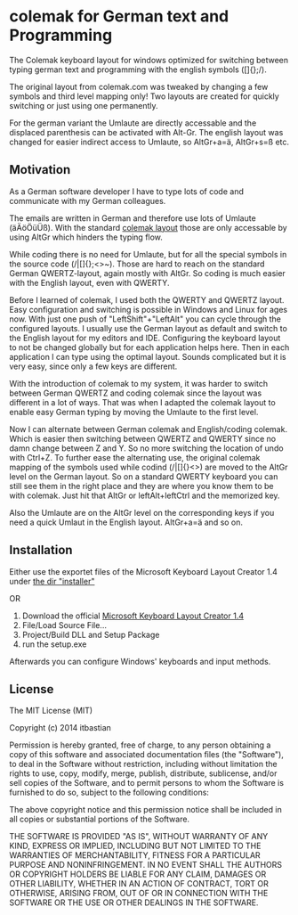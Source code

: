 colemak for German text and Programming
=======================================

The Colemak keyboard layout for windows optimized for switching between typing german text and programming with the english symbols ([]{};/\). 

The original layout from colemak.com was tweaked by changing a few symbols and third level mapping only! Two layouts are created for quickly switching or just using one permanently.

For the german variant the Umlaute are directly accessable and the displaced parenthesis can be activated with Alt-Gr. The english layout was changed for easier indirect access to Umlaute, so AltGr+a=ä, AltGr+s=ß etc.


Motivation
----------

As a German software developer I have to type lots of code and communicate with my German colleagues. 

The emails are written in German and therefore use lots of Umlaute (äÄöÖüÜß). With the standard [colemak layout](http://colemak.com) those are only accessable by using AltGr which hinders the typing flow.

While coding there is no need for Umlaute, but for all the special symbols in the source code (/\|[]{};<>~). Those are hard to reach on the standard German QWERTZ-layout, again mostly with AltGr. So coding is much easier with the English layout, even with QWERTY.

Before I learned of colemak, I used both the QWERTY and QWERTZ layout. Easy configuration and switching is possible in Windows and Linux for ages now. With just one push of "LeftShift"+"LeftAlt" you can cycle through the configured layouts. I usually use the German layout as default and switch to the English layout for my editors and IDE. Configuring the keyboard layout to not be changed globally but for each application helps here. Then in each application I can type using the optimal layout. Sounds complicated but it is very easy, since only a few keys are different.

With the introduction of colemak to my system, it was harder to switch between German QWERTZ and coding colemak since the layout was different in a lot of ways. That was when I adapted the colemak layout to enable easy German typing by moving the Umlaute to the first level. 

Now I can alternate between German colemak and English/coding colemak. Which is easier then switching between QWERTZ and QWERTY since no damn change between Z and Y. So no more switching the location of undo with Ctrl+Z. To further ease the alternating use, the original colemak mapping of the symbols used while codind (/\|[]{}<>) are moved to the AltGr level on the German layout. So on a standard QWERTY keyboard you can still see them in the right place and they are where you know them to be with colemak. Just hit that AltGr or leftAlt+leftCtrl and the memorized key.

Also the Umlaute are on the AltGr level on the corresponding keys if you need a quick Umlaut in the English layout. AltGr+a=ä and so on.


Installation
------------

Either use the exportet files of the Microsoft Keyboard Layout Creator 1.4 under [the dir "installer"](https://github.com/itbastian/colemakForGerman/tree/master/install)

OR

1. Download the official [Microsoft Keyboard Layout Creator 1.4](https://www.microsoft.com/en-us/download/details.aspx?id=22339)
2. File/Load Source File...
3. Project/Build DLL and Setup Package
4. run the setup.exe

Afterwards you can configure Windows' keyboards and input methods.




License
-------
The MIT License (MIT)

Copyright (c) 2014 itbastian

Permission is hereby granted, free of charge, to any person obtaining a copy of this software and associated documentation files (the "Software"), to deal in the Software without restriction, including without limitation the rights to use, copy, modify, merge, publish, distribute, sublicense, and/or sell copies of the Software, and to permit persons to whom the Software is furnished to do so, subject to the following conditions:

The above copyright notice and this permission notice shall be included in all copies or substantial portions of the Software.

THE SOFTWARE IS PROVIDED "AS IS", WITHOUT WARRANTY OF ANY KIND, EXPRESS OR IMPLIED, INCLUDING BUT NOT LIMITED TO THE WARRANTIES OF MERCHANTABILITY, FITNESS FOR A PARTICULAR PURPOSE AND NONINFRINGEMENT. IN NO EVENT SHALL THE AUTHORS OR COPYRIGHT HOLDERS BE LIABLE FOR ANY CLAIM, DAMAGES OR OTHER LIABILITY, WHETHER IN AN ACTION OF CONTRACT, TORT OR OTHERWISE, ARISING FROM, OUT OF OR IN CONNECTION WITH THE SOFTWARE OR THE USE OR OTHER DEALINGS IN THE SOFTWARE.
